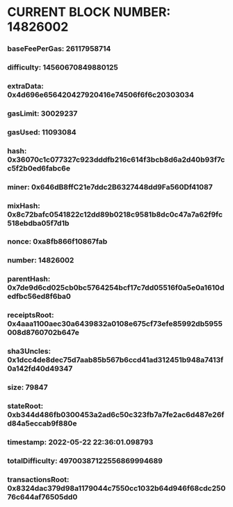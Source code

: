 # CURRENT BLOCK NUMBER: 14826002

### baseFeePerGas: 26117958714
### difficulty: 14560670849880125
### extraData: 0x4d696e656420427920416e74506f6f6c20303034
### gasLimit: 30029237
### gasUsed: 11093084
### hash: 0x36070c1c077327c923dddfb216c614f3bcb8d6a2d40b93f7cc5f2b0ed6fabc6e
### miner: 0x646dB8ffC21e7ddc2B6327448dd9Fa560Df41087
### mixHash: 0x8c72bafc0541822c12dd89b0218c9581b8dc0c47a7a62f9fc518ebdba05f7d1b
### nonce: 0xa8fb866f10867fab
### number: 14826002
### parentHash: 0x7de9d6cd025cb0bc5764254bcf17c7dd05516f0a5e0a1610dedfbc56ed8f6ba0
### receiptsRoot: 0x4aaa1100aec30a6439832a0108e675cf73efe85992db5955008d8760702b647e
### sha3Uncles: 0x1dcc4de8dec75d7aab85b567b6ccd41ad312451b948a7413f0a142fd40d49347
### size: 79847
### stateRoot: 0xb344d486fb0300453a2ad6c50c323fb7a7fe2ac6d487e26fd84a5eccab9f880e
### timestamp: 2022-05-22 22:36:01.098793
### totalDifficulty: 49700387122556869994689
### transactionsRoot: 0x8324dac379d98a1179044c7550cc1032b64d946f68cdc25076c644af76505dd0
